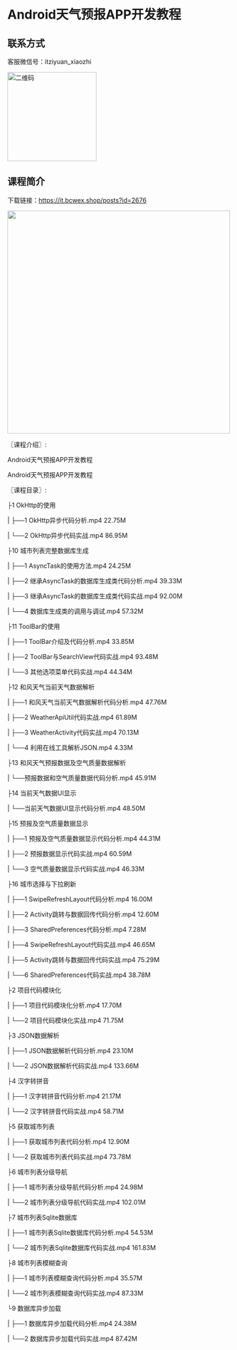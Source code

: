 # Android天气预报APP开发教程

## 联系方式

客服微信号：itziyuan_xiaozhi

<img src="https://ziyuanyun.oss-cn-guangzhou.aliyuncs.com/common/20240614073449/666b82192834a.jpg" width="200" height="200" alt="二维码">

## 课程简介

下载链接：https://it.bcwex.shop/posts?id=2676

<img src="https://ziyuanyun.oss-cn-guangzhou.aliyuncs.com/yun/20240515184215/664491871c48f.jpg" width="500" alt="">

  〖课程介绍〗:

 Android天气预报APP开发教程

 Android天气预报APP开发教程



 〖课程目录〗:

 ├1 OkHttp的使用

 | ├──1 OkHttp异步代码分析.mp4 22.75M

 | └──2 OkHttp异步代码实战.mp4 86.95M

 ├10 城市列表完整数据库生成

 | ├──1 AsyncTask的使用方法.mp4 24.25M

 | ├──2 继承AsyncTask的数据库生成类代码分析.mp4 39.33M

 | ├──3 继承AsyncTask的数据库生成类代码实战.mp4 92.00M

 | └──4 数据库生成类的调用与调试.mp4 57.32M

 ├11 ToolBar的使用

 | ├──1 ToolBar介绍及代码分析.mp4 33.85M

 | ├──2 ToolBar与SearchView代码实战.mp4 93.48M

 | └──3 其他选项菜单代码实战.mp4 44.34M

 ├12 和风天气当前天气数据解析

 | ├──1 和风天气当前天气数据解析代码分析.mp4 47.76M

 | ├──2 WeatherApiUtil代码实战.mp4 61.89M

 | ├──3 WeatherActivity代码实战.mp4 70.13M

 | └──4 利用在线工具解析JSON.mp4 4.33M

 ├13 和风天气预报数据及空气质量数据解析

 | └──预报数据和空气质量数据代码分析.mp4 45.91M

 ├14 当前天气数据UI显示

 | └──当前天气数据UI显示代码分析.mp4 48.50M

 ├15 预报及空气质量数据显示

 | ├──1 预报及空气质量数据显示代码分析.mp4 44.31M

 | ├──2 预报数据显示代码实战.mp4 60.59M

 | └──3 空气质量数据显示代码实战.mp4 46.33M

 ├16 城市选择与下拉刷新

 | ├──1 SwipeRefreshLayout代码分析.mp4 16.00M

 | ├──2 Activity跳转与数据回传代码分析.mp4 12.60M

 | ├──3 SharedPreferences代码分析.mp4 7.28M

 | ├──4 SwipeRefreshLayout代码实战.mp4 46.65M

 | ├──5 Activity跳转与数据回传代码实战.mp4 75.29M

 | └──6 SharedPreferences代码实战.mp4 38.78M

 ├2 项目代码模块化

 | ├──1 项目代码模块化分析.mp4 17.70M

 | └──2 项目代码模块化实战.mp4 71.75M

 ├3 JSON数据解析

 | ├──1 JSON数据解析代码分析.mp4 23.10M

 | └──2 JSON数据解析代码实战.mp4 133.66M

 ├4 汉字转拼音

 | ├──1 汉字转拼音代码分析.mp4 21.17M

 | └──2 汉字转拼音代码实战.mp4 58.71M

 ├5 获取城市列表

 | ├──1 获取城市列表代码分析.mp4 12.90M

 | └──2 获取城市列表代码实战.mp4 73.78M

 ├6 城市列表分级导航

 | ├──1 城市列表分级导航代码分析.mp4 24.98M

 | └──2 城市列表分级导航代码实战.mp4 102.01M

 ├7 城市列表Sqlite数据库

 | ├──1 城市列表Sqlite数据库代码分析.mp4 54.53M

 | └──2 城市列表Sqlite数据库代码实战.mp4 161.83M

 ├8 城市列表模糊查询

 | ├──1 城市列表模糊查询代码分析.mp4 35.57M

 | └──2 城市列表模糊查询代码实战.mp4 87.33M

 └9 数据库异步加载

 | ├──1 数据库异步加载代码分析.mp4 24.38M

 | └──2 数据库异步加载代码实战.mp4 87.42M

  
